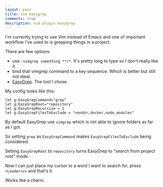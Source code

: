 ```yaml
---
layout: post
title: vim-easygrep
comments: true
description: vim plugin easygrep
---
```


I'm currently trying to use Vim instead of Emacs and one of important workflow I've used to
is grepping things in a project. 

There are few options:

* use `:vimgrep something **/*`. It's pretty long to type so I don't really like it.
* bind that vimgrep command to a key sequence. Which is better but still not ideal. 
* [EasyGrep](https://github.com/dkprice/vim-easygrep). The tool I chose. 

My config looks like this:

```vim
let g:EasyGrepCommand="grep"
let g:EasyGrepRoot="repository"
let g:EasyGrepRecursive = 1
let g:EasyGrepFilesToExclude = "vendor,docker,node_modules"
```

By default EasyGrep use `vimgrep` which is not able to ignore folders as far as I got. 

So setting `grep` as `EasyGrepCommand` makes `EasyGrepFilesToExclude` being considered.

Setting `EasyGrepRoot` to `repository` turns EasyGrep to "search from project root" mode.

Now I can just place my cursor to a word I want to search for, press `<Leader>vv` and that's it. 

Works like a charm.
